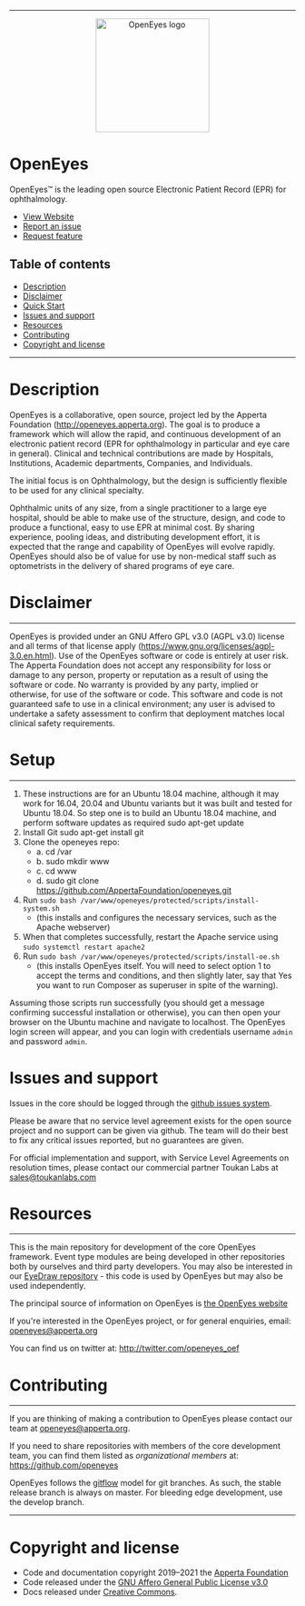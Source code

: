---

<center><img src="https://raw.githubusercontent.com/openeyes/openeyes.github.io/master/img/logo.png" alt="OpenEyes logo" width="200" height="200"></center>


# OpenEyes

OpenEyes™ is the leading open source Electronic Patient Record (EPR) for ophthalmology.
  
- [View Website](https://openeyes.apperta.org/) 
- [Report an issue](https://github.com/AppertaFoundation/openeyes/issues/new)
- [Request feature](https://openeyes.apperta.org/)

## Table of contents

- [Description](#Description)
- [Disclaimer](#Disclaimer)
- [Quick Start](#Quick-Start)
- [Issues and support](#issues-and-support)
- [Resources](#Resources)
- [Contributing](#Contributing)
- [Copyright and license](#Copyright-and-license)


------------
# Description 
OpenEyes is a collaborative, open source, project led by the Apperta Foundation (http://openeyes.apperta.org). The goal is to produce a framework which will allow the rapid, and continuous development of an electronic patient record (EPR for ophthalmology in particular and eye care in general). Clinical and technical contributions are made by Hospitals, Institutions, Academic departments, Companies, and Individuals.

The initial focus is on Ophthalmology, but the design is sufficiently flexible to be used for any clinical specialty.

Ophthalmic units of any size, from a single practitioner to a large eye hospital, should be able to make use of the structure, design, and code to produce a functional, easy to use EPR at minimal cost. By sharing experience, pooling ideas, and distributing development effort, it is expected that the range and capability of OpenEyes will evolve rapidly. OpenEyes should also be of value for use by non-medical staff such as optometrists in the delivery of shared programs of eye care.

# Disclaimer
----------
OpenEyes is provided under an GNU Affero GPL v3.0  (AGPL v3.0)  license and all terms of that license apply (https://www.gnu.org/licenses/agpl-3.0.en.html). Use of the OpenEyes software or code is entirely at user risk. The Apperta Foundation does not accept any responsibility for loss or damage to any person, property or reputation as a result of using the software or code. No warranty is provided by any party, implied or otherwise, for use of the software or code.  This software and code is not guaranteed safe to use in a clinical environment; any user is advised to undertake a safety assessment to confirm that deployment matches local clinical safety requirements. 

# Setup
---------
1.	These instructions are for an Ubuntu 18.04 machine, although it may work for 16.04, 20.04 and Ubuntu variants but it was built and tested for Ubuntu 18.04. So step one is to build an Ubuntu 18.04 machine, and perform software updates as required sudo apt-get update
2.	Install Git sudo apt-get install git
3.	Clone the openeyes repo:
    - a.	cd /var
    - b.	sudo mkdir www
    - c.	cd www
    - d.	sudo git clone https://github.com/AppertaFoundation/openeyes.git
4.	Run `sudo bash /var/www/openeyes/protected/scripts/install-system.sh`
    - (this installs and configures the necessary services, such as the Apache webserver)
5.	When that completes successfully, restart the Apache service using `sudo systemctl restart apache2`
6. Run `sudo bash /var/www/openeyes/protected/scripts/install-oe.sh`
    - (this installs OpenEyes itself. You will need to select option 1 to accept the terms and conditions, and then slightly later, say that Yes you want to run Composer as superuser in spite of the warning).

Assuming those scripts run successfully (you should get a message confirming successful installation or otherwise), you can then open your browser on the Ubuntu machine and navigate to localhost. The OpenEyes login screen will appear, and you can login with credentials username `admin` and password `admin`.
    
# Issues and support

Issues in the core should be logged through the [github issues system](https://github.com/AppertaFoundation/openeyes/issues/new).  

Please be aware that no service level agreement exists for the open source project and no support can be given via github. The team will do their best to fix any critical issues reported, but no guarantees are given. 

For official implementation and support, with Service Level Agreements on resolution times, please contact our commercial partner Toukan Labs at <sales@toukanlabs.com>
    
# Resources
---------

This is the main repository for development of the core OpenEyes framework.  Event type modules are being developed in other repositories both by ourselves and third party developers.  You may also be interested in our [EyeDraw repository](https://github.com/appertafoundation/EyeDraw) - this code is used by OpenEyes but may also be used independently.

The principal source of information on OpenEyes is [the OpenEyes website](http://openeyes.apperta.org)

If you're interested in the OpenEyes project, or for general enquiries, email: <openeyes@apperta.org>

You can find us on twitter at: http://twitter.com/openeyes_oef

# Contributing
-----------------------------------

If you are thinking of making a contribution to OpenEyes please contact our team at <openeyes@apperta.org>. 

If you need to share repositories with members of the core development team, you can find them listed as _organizational members_ at: <https://github.com/openeyes>

OpenEyes follows the [gitflow](http://nvie.com/posts/a-successful-git-branching-model/) model for git branches. As such, the stable release branch is always on master. For bleeding edge development, use the develop branch.

-----------------------------------
# Copyright and license    
- Code and documentation copyright 2019–2021 the [Apperta Foundation](https://apperta.org/) 
- Code released under the [GNU Affero General Public License v3.0](https://github.com/AppertaFoundation/openeyes/blob/master/LICENSE)
- Docs released under [Creative Commons](https://creativecommons.org/licenses/by/3.0/).  